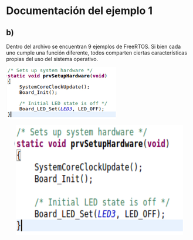 # Documentación del ejemplo 1
## b)

Dentro del archivo se encuentran 9 ejemplos de FreeRTOS. Si bien cada uno cumple una función diferente, todos comparten ciertas características propias del uso del sistema operativo.

![alt text](img_pto_1/setup_hardware.png)

<p align="center">
  <img width="460" height="300" src="img_pto_1/setup_hardware.png">
</p>
